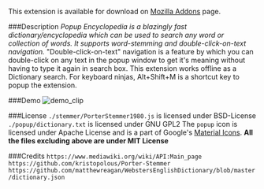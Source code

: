 This extension is available for download on [Mozilla Addons](https://addons.mozilla.org/en-US/firefox/addon/popup-encyclopedia/`) page.

###Description
*Popup Encyclopedia is a blazingly fast dictionary/encyclopedia which can be used to search any word or collection of words. It supports word-stemming and double-click-on-text navigation.*
"Double-click-on-text" navigation is a feature by which you can double-click on any text in the popup window to get it's meaning without having to type it again in search box.
This extension works offline as a Dictionary search.
For keyboard ninjas, Alt+Shift+M is a shortcut key to popup the extension.

###Demo
![demo_clip](https://github.com/pncnmnp/PopUp-Encyclopedia/blob/master/icons/output.gif)

###License
`./stemmer/PorterStemmer1980.js` is licensed under BSD-License
`./popup/dictionary.txt` is licensed under GNU GPL2
The `popup` icon is licensed under Apache License and is a part of Google's [Material Icons](https://material.io/tools/icons/?icon=speaker_notes&style=baseline).
**All the files excluding above are under MIT License**

###Credits
`https://www.mediawiki.org/wiki/API:Main_page`
`https://github.com/kristopolous/Porter-Stemmer`
`https://github.com/matthewreagan/WebstersEnglishDictionary/blob/master/dictionary.json`